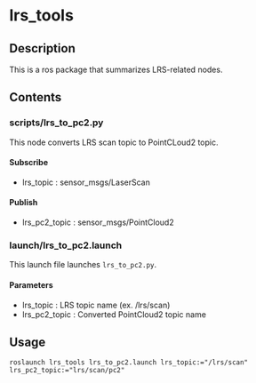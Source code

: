 # lrs_tools

## Description

This is a ros package that summarizes LRS-related nodes.



## Contents

### scripts/lrs_to_pc2.py

This node converts LRS scan topic to PointCLoud2 topic.

#### Subscribe

- lrs_topic : sensor_msgs/LaserScan

#### Publish

- lrs_pc2_topic : sensor_msgs/PointCloud2



### launch/lrs_to_pc2.launch

This launch file launches `lrs_to_pc2.py`.

#### Parameters

- lrs_topic : LRS topic name (ex. /lrs/scan)
- lrs_pc2_topic : Converted PointCloud2 topic name



## Usage

```
roslaunch lrs_tools lrs_to_pc2.launch lrs_topic:="/lrs/scan" lrs_pc2_topic:="lrs/scan/pc2"
```



